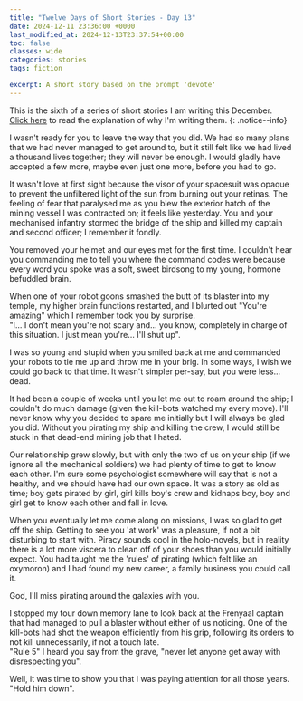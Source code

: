 ```yaml
---
title: "Twelve Days of Short Stories - Day 13"
date: 2024-12-11 23:36:00 +0000
last_modified_at: 2024-12-13T23:37:54+00:00
toc: false
classes: wide
categories: stories
tags: fiction

excerpt: A short story based on the prompt 'devote'
---
```


This is the sixth of a series of short stories I am writing this December.\
[Click here](../_posts/2024-11-24-12-days-of-short-stories.md) to read the explanation of why I'm writing them.
{: .notice--info}

I wasn't ready for you to leave the way that you did.
We had so many plans that we had never managed to get around to, but it still felt like we had lived a thousand lives together; they will never be enough.
I would gladly have accepted a few more, maybe even just one more, before you had to go.

It wasn't love at first sight because the visor of your spacesuit was opaque to prevent the unfiltered light of the sun from burning out your retinas.
The feeling of fear that paralysed me as you blew the exterior hatch of the mining vessel I was contracted on; it feels like yesterday.
You and your mechanised infantry stormed the bridge of the ship and killed my captain and second officer; I remember it fondly.

You removed your helmet and our eyes met for the first time.
I couldn't hear you commanding me to tell you where the command codes were because every word you spoke was a soft, sweet birdsong to my young, hormone befuddled brain.

When one of your robot goons smashed the butt of its blaster into my temple, my higher brain functions restarted, and I blurted out "You're amazing" which I remember took you by surprise.\
"I... I don't mean you're not scary and... you know, completely in charge of this situation. I just mean you're... I'll shut up".

I was so young and stupid when you smiled back at me and commanded your robots to tie me up and throw me in your brig.
In some ways, I wish we could go back to that time.
It wasn't simpler per-say, but you were less... dead.

It had been a couple of weeks until you let me out to roam around the ship; I couldn't do much damage (given the kill-bots watched my every move).
I'll never know why you decided to spare me initially but I will always be glad you did.
Without you pirating my ship and killing the crew, I would still be stuck in that dead-end mining job that I hated.

Our relationship grew slowly, but with only the two of us on your ship (if we ignore all the mechanical soldiers) we had plenty of time to get to know each other.
I'm sure some psychologist somewhere will say that is not a healthy, and we should have had our own space.
It was a story as old as time; boy gets pirated by girl, girl kills boy's crew and kidnaps boy, boy and girl get to know each other and fall in love.

When you eventually let me come along on missions, I was so glad to get off the ship.
Getting to see you 'at work' was a pleasure, if not a bit disturbing to start with.
Piracy sounds cool in the holo-novels, but in reality there is a lot more viscera to clean off of your shoes than you would initially expect.
You had taught me the 'rules' of pirating (which felt like an oxymoron) and I had found my new career, a family business you could call it.

God, I'll miss pirating around the galaxies with you.

I stopped my tour down memory lane to look back at the Frenyaal captain that had managed to pull a blaster without either of us noticing.
One of the kill-bots had shot the weapon efficiently from his grip, following its orders to not kill unnecessarily, if not a touch late.\
"Rule 5" I heard you say from the grave, "never let anyone get away with disrespecting you".

Well, it was time to show you that I was paying attention for all those years.\
"Hold him down".
